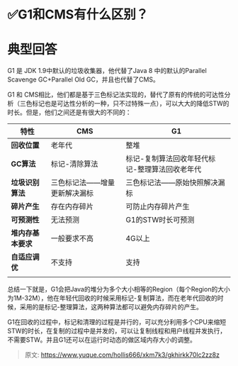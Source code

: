 # ✅G1和CMS有什么区别？

# 典型回答


G1 是 JDK 1.9中默认的垃圾收集器，他代替了Java 8 中的默认的Parallel Scavenge GC+Parallel Old GC，并且也代替了CMS。



G1 和 CMS相比，他们都是基于三色标记法实现的，替代了原有的传统的可达性分析（三色标记也是可达性分析的一种，只不过特殊一点），可以大大的降低STW的时长。但是，他们之间还是有很大的不同的：



| **特性** | **CMS** | **G1** |
| --- | --- | --- |
| **回收位置** | 老年代 | 整堆 |
| **GC算法** | 标记-清除算法 | 标记-复制算法回收年轻代标记-整理算法回收老年代 |
| **垃圾识别算法** | 三色标记法——增量更新解决漏标 | 三色标记法——原始快照解决漏标 |
| **碎片产生** | 存在内存碎片 | 可防止内存碎片产生 |
| **可预测性** | 无法预测 | G1的STW时长可预测 |
| **堆内存基本要求** | 一般要求不高 | 4G以上 |
| **自适应调优** | 不支持 | 支持 |
| | | |




总结一下就是，G1会把Java的堆分为多个大小相等的Region（每个Region的大小为1M-32M），他在年轻代回收的时候采用标记-复制算法，而在老年代回收的时候，采用的是标记-整理算法，这两种算法都可以避免内存碎片的产生。



G1在回收的过程中，标记和清理的过程是并行的，可以充分利用多个CPU来缩短STW的时长，在复制的过程中是并发的，可以让复制线程和用户线程并发执行，不需要STW。并且G1还可以在运行时动态的做区域内存大小的调整。



> 原文: <https://www.yuque.com/hollis666/xkm7k3/gkhirkk70lc2zz8z>